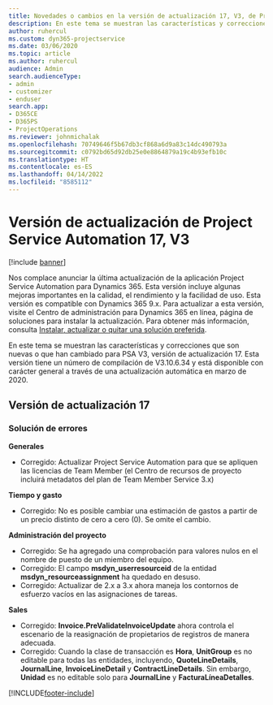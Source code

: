 ```yaml
---
title: Novedades o cambios en la versión de actualización 17, V3, de Project Service Automation
description: En este tema se muestran las características y correcciones que están disponibles en la versión de actualización 17, V3, de Project Service Automation.
author: ruhercul
ms.custom: dyn365-projectservice
ms.date: 03/06/2020
ms.topic: article
ms.author: ruhercul
audience: Admin
search.audienceType:
- admin
- customizer
- enduser
search.app:
- D365CE
- D365PS
- ProjectOperations
ms.reviewer: johnmichalak
ms.openlocfilehash: 70749646f5b67db3cf868a6d9a83c14dc490793a
ms.sourcegitcommit: c0792bd65d92db25e0e8864879a19c4b93efb10c
ms.translationtype: HT
ms.contentlocale: es-ES
ms.lasthandoff: 04/14/2022
ms.locfileid: "8585112"
---
```

# <a name="project-service-automation-update-release-17-v3"></a>Versión de actualización de Project Service Automation 17, V3

[!include [banner](../includes/psa-now-project-operations.md)]

Nos complace anunciar la última actualización de la aplicación Project Service Automation para Dynamics 365. Esta versión incluye algunas mejoras importantes en la calidad, el rendimiento y la facilidad de uso.  Esta versión es compatible con Dynamics 365 9.x. Para actualizar a esta versión, visite el Centro de administración para Dynamics 365 en línea, página de soluciones para instalar la actualización. Para obtener más información, consulta [Instalar, actualizar o quitar una solución preferida](/power-platform/admin/install-remove-preferred-solution).

En este tema se muestran las características y correcciones que son nuevas o que han cambiado para PSA V3, versión de actualización 17. Esta versión tiene un número de compilación de V3.10.6.34 y está disponible con carácter general a través de una actualización automática en marzo de 2020.


## <a name="update-release-17"></a>Versión de actualización 17

### <a name="bug-fixes"></a>Solución de errores

**Generales**

- Corregido: Actualizar Project Service Automation para que se apliquen las licencias de Team Member (el Centro de recursos de proyecto incluirá metadatos del plan de Team Member Service 3.x)
 
**Tiempo y gasto**

- Corregido: No es posible cambiar una estimación de gastos a partir de un precio distinto de cero a cero (0). Se omite el cambio.

**Administración del proyecto**

- Corregido: Se ha agregado una comprobación para valores nulos en el nombre de puesto de un miembro del equipo.
- Corregido: El campo **msdyn_userresourceid** de la entidad **msdyn_resourceassignment** ha quedado en desuso.
- Corregido: Actualizar de 2.x a 3.x ahora maneja los contornos de esfuerzo vacíos en las asignaciones de tareas.

**Sales**

- Corregido: **Invoice.PreValidateInvoiceUpdate** ahora controla el escenario de la reasignación de propietarios de registros de manera adecuada.
- Corregido: Cuando la clase de transacción es **Hora**, **UnitGroup** es no editable para todas las entidades, incluyendo, **QuoteLineDetails**, **JournalLine**, **InvoiceLineDetail** y **ContractLineDetails**. Sin embargo, **Unidad** es no editable solo para **JournalLine** y **FacturaLíneaDetalles**.




[!INCLUDE[footer-include](../includes/footer-banner.md)]
